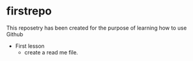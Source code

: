 # firstrepo 
 This reposetry has been created for the purpose of learning how to use Github
 - First lesson
     - create a read me file.
